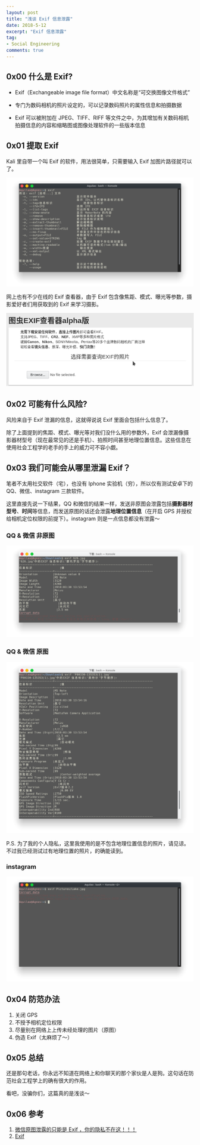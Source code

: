 ```yaml
---
layout: post
title: "浅谈 Exif 信息泄露"
date: 2018-5-12
excerpt: "Exif 信息泄露"
tag:
- Social Engineering
comments: true
---
```


## 0x00 什么是 Exif?

* Exif（Exchangeable image file format）中文名称是“可交换图像文件格式”

* 专门为数码相机的照片设定的，可以记录数码照片的属性信息和拍摄数据

* Exif 可以被附加在 JPEG、TIFF、RIFF 等文件之中，为其增加有关数码相机拍摄信息的内容和缩略图或图像处理软件的一些版本信息



## 0x01 提取 Exif

Kali 里自带一个叫 Exif 的软件，用法很简单，只需要输入 Exif 加图片路径就可以了。

![Exif](https://github.com/Aquilao/Blog/raw/master/assets/img/Exif-img/exif.png)

网上也有不少在线的 Exif 查看器，由于 Exif 包含像焦距、模式、曝光等参数，摄影爱好者们用获取到的 Exif 来学习摄影。

![在线 Exif 查看器](https://github.com/Aquilao/Blog/raw/master/assets/img/Exif-img/exif_online.png)



## 0x02 可能有什么风险?

风险来自于 Exif 泄漏的信息，这就得说说 Exif 里面会包括什么信息了。

除了上面提到的焦距、模式、曝光等对我们没什么用的参数外，Exif 会泄漏像摄影器材型号（现在最常见的还是手机）、拍照时间甚至地理位置信息。这些信息在使用社会工程学的老手的手上的威力可不容小覷。



## 0x03 我们可能会从哪里泄漏 Exif？

笔者不太用社交软件（宅），也没有 Iphone 实验机（穷），所以仅有测试安卓下的QQ、微信、instagram 三款软件。

这里直接先说一下结果，QQ 和微信的结果一样，发送非原图会泄露包括**摄影器材型号**、**时间**等信息，而发送原图的话还会泄露**地理位置信息**（在开启 GPS 并授权给相机定位权限的前提下）。instagram 则是一点信息都没有泄露～


### QQ & 微信 非原图

![QQ & 微信 非原图](https://github.com/Aquilao/Blog/raw/master/assets/img/Exif-img/exif_qq_img.png)

### QQ & 微信 原图

![QQ & 微信 原图](https://github.com/Aquilao/Blog/raw/master/assets/img/Exif-img/exif_picture.png)

P.S. 为了我的个人隐私，这里我使用的是不包含地理位置信息的照片，请见谅。不过我已经测试过有地理位置的照片，的确能读到。

### instagram

![instagram](https://github.com/Aquilao/Blog/raw/master/assets/img/Exif-img/exif_ins.png)



## 0x04 防范办法

1. 关闭 GPS
2. 不授予相机定位权限
3. 尽量别在网络上上传未经处理的图片（原图）
4. 伪造 Exif（太麻烦了～）



## 0x05 总结

还是那句老话，你永远不知道在网络上和你聊天的那个家伙是人是狗。这句话在防范社会工程学上的确有很大的作用。

看吧，没骗你们，这篇真的是浅谈～



## 0x06 参考

1. [微信原图泄露的只能是 Exif ，你的隐私不在这！！！](https://segmentfault.com/a/1190000010965488#articleHeader0)
2. [Exif](https://en.wikipedia.org/wiki/Exif)
